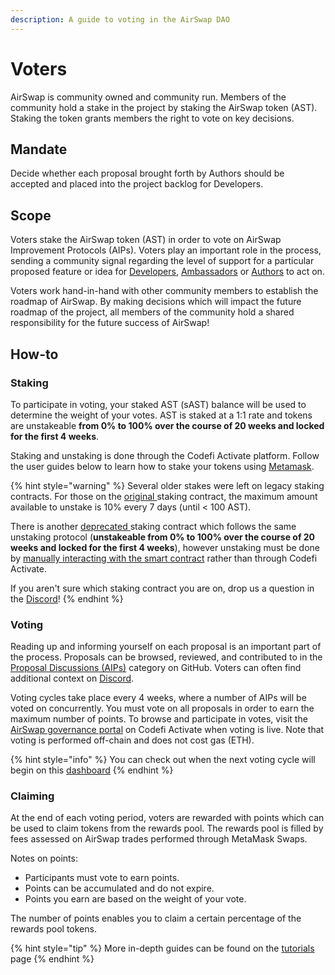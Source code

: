 ```yaml
---
description: A guide to voting in the AirSwap DAO
---
```


# Voters

AirSwap is community owned and community run. Members of the community hold a stake in the project by staking the AirSwap token \(AST\). Staking the token grants members the right to vote on key decisions. 

## Mandate 

Decide whether each proposal brought forth by Authors should be accepted and placed into the project backlog for Developers.

## Scope

Voters stake the AirSwap token \(AST\) in order to vote on AirSwap Improvement Protocols (AIPs). Voters play an important role in the process, sending a community signal regarding the level of support for a particular proposed feature or idea for [Developers](./developers.md), [Ambassadors](./ambassadors.md) or [Authors](./authors.md) to act on.

Voters work hand-in-hand with other community members to establish the roadmap of AirSwap. By making decisions which will impact the future roadmap of the project, all members of the community hold a shared responsibility for the future success of AirSwap! 

## How-to

### Staking

To participate in voting, your staked AST \(sAST\) balance will be used to determine the weight of your votes. AST is staked at a 1:1 rate and tokens are unstakeable **from 0% to 100% over the course of 20 weeks and locked for the first 4 weeks**.

Staking and unstaking is done through the Codefi Activate platform. Follow the user guides below to learn how to stake your tokens using [Metamask](https://metamask.io/).

{% hint style="warning" %}
Several older stakes were left on legacy staking contracts. For those on the [original ](https://etherscan.io/address/0xa4C5107184a88D4B324Dd10D98a11dd8037823Fe)staking contract, the maximum amount available to unstake is 10% every 7 days \(until &lt; 100 AST\). 

There is another [deprecated ](https://etherscan.io/address/0x704c5818b574358dfb5225563852639151a943ec)staking contract which follows the same unstaking protocol \(**unstakeable from 0% to 100% over the course of 20 weeks and locked for the first 4 weeks**\), however unstaking must be done by [manually interacting with the smart contract](tutorials.md) rather than through Codefi Activate. 

If you aren't sure which staking contract you are on, drop us a question in the [Discord](https://chat.airswap.io)!
{% endhint %}

### Voting

Reading up and informing yourself on each proposal is an important part of the process. Proposals can be browsed, reviewed, and contributed to in the [Proposal Discussions \(AIPs\)](https://github.com/airswap/airswap-aips/issues) category on GitHub. Voters can often find additional context on [Discord](https://chat.airswap.io/).

Voting cycles take place every 4 weeks, where a number of AIPs will be voted on concurrently. You must vote on all proposals in order to earn the maximum number of points. To browse and participate in votes, visit the [AirSwap governance portal](https://activate.codefi.network/staking/airswap/governance) on Codefi Activate when voting is live. Note that voting is performed off-chain and does not cost gas \(ETH\). 

{% hint style="info" %}
You can check out when the next voting cycle will begin on this [dashboard](https://dune.xyz/agrimony/airswap_3)
{% endhint %}

### Claiming

At the end of each voting period, voters are rewarded with points which can be used to claim tokens from the rewards pool. The rewards pool is filled by fees assessed on AirSwap trades performed through MetaMask Swaps.

Notes on points:

* Participants must vote to earn points.
* Points can be accumulated and do not expire.
* Points you earn are based on the weight of your vote.

The number of points enables you to claim a certain percentage of the rewards pool tokens. 

{% hint style="tip" %}
More in-depth guides can be found on the [tutorials](tutorials.md) page 
{% endhint %}
